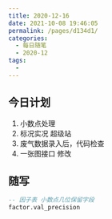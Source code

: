 ```yaml
---
title: 2020-12-16
date: 2021-10-08 19:46:05
permalink: /pages/d134d1/
categories:
  - 每日随笔
  - 2020-12
tags:
  - 
---
```

## 今日计划  



1. 小数点处理
2. 标况实况 超级站 
3. 废气数据录入后，代码检查
4. 一张图接口 修改



## 随写

```sql
-- 因子表 小数点几位保留字段
factor.val_precision
```


